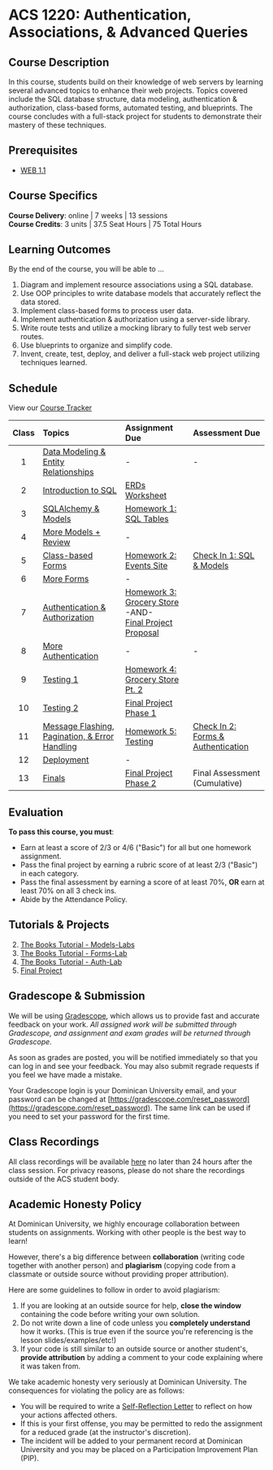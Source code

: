 # ACS 1220: Authentication, Associations, & Advanced Queries

## Course Description

In this course, students build on their knowledge of web servers by learning several advanced topics to enhance their web projects. Topics covered include the SQL database structure, data modeling, authentication & authorization, class-based forms, automated testing, and blueprints. The course concludes with a full-stack project for students to demonstrate their mastery of these techniques.


## Prerequisites

- [WEB 1.1](https://make.sc/web1.1)


## Course Specifics

**Course Delivery**: online | 7 weeks | 13 sessions<br>
**Course Credits**: 3 units | 37.5 Seat Hours | 75 Total Hours


## Learning Outcomes

By the end of the course, you will be able to ...

1. Diagram and implement resource associations using a SQL database.
1. Use OOP principles to write database models that accurately reflect the data stored.
1. Implement class-based forms to process user data.
1. Implement authentication & authorization using a server-side library.
1. Write route tests and utilize a mocking library to fully test web server routes.
1. Use blueprints to organize and simplify code.
1. Invent, create, test, deploy, and deliver a full-stack web project utilizing techniques learned.


## Schedule

View our [Course Tracker](https://docs.google.com/spreadsheets/d/1Y-iGhilADMht320FgKmhV3aNg4deWiixEp-bZXVU8gM/edit#gid=876739297)

| Class | Topics                                                                                                                                                 | Assignment Due                                                                                                                                                  | Assessment Due                                                               |
| :---: | :----------------------------------------------------------------------------------------------------------------------------------------------------- | :-------------------------------------------------------------------------------------------------------------------------------------------------------------- | :--------------------------------------------------------------------------- |
|   1   | [Data Modeling & Entity Relationships](https://docs.google.com/presentation/d/1gw8Odctmm6LUdX0tMYJ4aEdo4RzuQP9bmpAKp7_Ql_M/edit?usp=sharing)           | -                                                                                                                                                               | -                                                                            |
|   2   | [Introduction to SQL](https://docs.google.com/presentation/d/1WFSkVLTH66zw54CJ0WfH1qvPEzggQis4XuYEu37DCsA/edit?usp=sharing)                            | [ERDs Worksheet](https://www.gradescope.com/courses/326986/assignments/1589265)                                                                                 |
|   3   | [SQLAlchemy & Models](https://docs.google.com/presentation/d/11gMgrQmAqDifOoUbYklgRLYNdxun5CvMGI80btMznIE/edit?usp=sharing)                            | [Homework 1: SQL Tables](Assignments/sql-tables.md)                                                                                                             |
|   4   | [More Models + Review](https://docs.google.com/presentation/d/1RrtCABGaCX0AV5-0icq5GZhPocV74E9tZ66qlqzPNB8/edit?usp=sharing)                           | -                                                                                                                                                               |                                                                              |
|   5   | [Class-based Forms](https://docs.google.com/presentation/d/1wY1xBkXPtYB7S8Bux6yZIf_bT1i1z4jaNnVsuOEm7hU/edit?usp=sharing)                              | [Homework 2: Events Site](Assignments/events-site.md)                                                                                                           | [Check In 1: SQL & Models](Assessments/quiz-1-study-guide.md)           |
|   6   | [More Forms](https://docs.google.com/presentation/d/1IhURwt52TGpAlut28L6S9tNALmvplh1SCFq31dqqvms/edit?usp=sharing)                                     | -                                                                                                                                                               |
|   7   | [Authentication & Authorization](https://docs.google.com/presentation/d/1abPpkG9iXr7LurkiuNIZRb5O7qnMqzCuB-KUXpTaft0/edit?usp=sharing)                 | [Homework 3: Grocery Store](Assignments/grocery-store.md) <br>-AND-<br> [Final Project Proposal](https://www.gradescope.com/courses/326986/assignments/1615544) |
|   8   | [More Authentication](https://docs.google.com/presentation/d/1iEvYltYw6PX59jgKjdg31l99s3DSz_vOn2Rna9yu_zs/edit?usp=sharing)                            | -                                                                                                                                                               | -                                                                            |
|   9   | [Testing 1](https://docs.google.com/presentation/d/154vOhULkWwbZhGND92WjKE2ZAkL3Jlt8sF_3FO-UCAA/edit?usp=sharing)                                      | [Homework 4: Grocery Store Pt. 2](Assignments/grocery-store-part-2.md)                                                                                          |
|  10   | [Testing 2](https://docs.google.com/presentation/d/1ZJ-g82guuwzoH577oHVdJScFT9nZwfZ6cPd3IQBc8ZY/edit?usp=sharing)                                      | [Final Project Phase 1](Assignments/final-project.md)                                                                                                           |
|  11   | [Message Flashing, Pagination, & Error Handling](https://docs.google.com/presentation/d/19Kr3LHULkpKCuSow1cPNtjijGjaKJKiRsn7_ajhLMq4/edit?usp=sharing) | [Homework 5: Testing](Assignments/testing.md)                                                                                                                   | [Check In 2: Forms & Authentication](Assessments/quiz-2-study-guide.md) |
|  12   | [Deployment](https://docs.google.com/presentation/d/1hUCFcXzie9qzdTFU7msRQChpZnetRcLMwCsAibMhRrg/edit?usp=sharing)                                     | -                                                                                                                                                               |
|  13   | [Finals](https://docs.google.com/presentation/d/138gP-_YTLhvZS4tEGzqinKwH-vN_x22AQo35WG0rwg4/edit#slide=id.p3)                                         | [Final Project Phase 2](Assignments/final-project.md)                                                                                                           | Final Assessment (Cumulative)                                                |

## Evaluation

**To pass this course, you must**:

- Earn at least a score of 2/3 or 4/6 ("Basic") for all but one homework assignment.
- Pass the final project by earning a rubric score of at least 2/3 ("Basic") in each category.
- Pass the final assessment by earning a score of at least 70%, **OR** earn at least 70% on all 3 check ins.
- Abide by the Attendance Policy.

## Tutorials & Projects

2. [The Books Tutorial - Models-Labs](https://github.com/Make-School-Labs/BEW-1.2-Models-Lab)
3. [The Books Tutorial - Forms-Lab](https://github.com/Make-School-Labs/BEW-1.2-Forms-Lab)
4. [The Books Tutorial - Auth-Lab](https://github.com/Make-School-Labs/BEW-1.2-Auth-Lab)
5. [Final Project](https://github.com/Tech-at-DU/ACS-1220-Authentication-and-Associations/blob/master/Assignments/final-project.md)

## Gradescope & Submission

We will be using [Gradescope](https://www.gradescope.com), which allows us to provide fast and accurate feedback on your work. *All assigned work will be submitted through Gradescope, and assignment and exam grades will be returned through Gradescope.*

As soon as grades are posted, you will be notified immediately so that you can log in and see your feedback. You may also submit regrade requests if you feel we have made a mistake.

Your Gradescope login is your Dominican University email, and your password can be changed at [https://gradescope.com/reset_password](https://gradescope.com/reset_password). The same link can be used if you need to set your password for the first time.


## Class Recordings

All class recordings will be available [here](https://bit.ly/droxey-vids) no later than 24 hours after the class session. For privacy reasons, please do not share the recordings outside of the ACS student body.


## Academic Honesty Policy

At Dominican University, we highly encourage collaboration between students on assignments. Working with other people is the best way to learn!

However, there's a big difference between **collaboration** (writing code together with another person) and **plagiarism** (copying code from a classmate or outside source without providing proper attribution).

Here are some guidelines to follow in order to avoid plagiarism:

1. If you are looking at an outside source for help, **close the window** containing the code before writing your own solution.
1. Do not write down a line of code unless you **completely understand** how it works. (This is true even if the source you're referencing is the lesson slides/examples/etc!)
1. If your code is still similar to an outside source or another student's, **provide attribution** by adding a comment to your code explaining where it was taken from.

We take academic honesty very seriously at Dominican University. The consequences for violating the policy are as follows:

- You will be required to write a [Self-Reflection Letter](https://docs.google.com/document/d/140_PHfDh7gu33OZI_caxEtvNzAlAepjnGcbQcXZ-MRo/edit?usp=sharing) to reflect on how your actions affected others.
- If this is your first offense, you may be permitted to redo the assignment for a reduced grade (at the instructor's discretion).
- The incident will be added to your permanent record at Dominican University and you may be placed on a Participation Improvement Plan (PIP).
